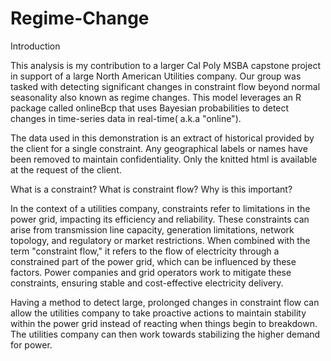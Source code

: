 # Regime-Change
Introduction

This analysis is my contribution to a larger Cal Poly MSBA capstone project in support of a large North American Utilities company. Our group was tasked with detecting significant changes in constraint flow beyond normal seasonality also known as regime changes. This model leverages an R package called onlineBcp that uses Bayesian probabilities to detect changes in time-series data in real-time( a.k.a "online").

The data used in this demonstration is an extract of historical provided by the client for a single constraint. Any geographical labels or names have been removed to maintain confidentiality. Only the knitted html is available at the request of the client.

What is a constraint? What is constraint flow? Why is this important?

In the context of a utilities company, constraints refer to limitations in the power grid, impacting its efficiency and reliability. These constraints can arise from transmission line capacity, generation limitations, network topology, and regulatory or market restrictions. When combined with the term "constraint flow," it refers to the flow of electricity through a constrained part of the power grid, which can be influenced by these factors. Power companies and grid operators work to mitigate these constraints, ensuring stable and cost-effective electricity delivery.

Having a method to detect large, prolonged changes in constraint flow can allow the utilities company to take proactive actions to maintain stability within the power grid instead of reacting when things begin to breakdown. The utilities company can then work towards stabilizing the higher demand for power.
